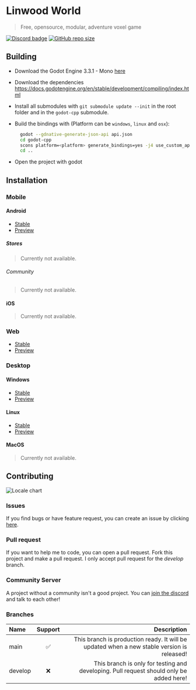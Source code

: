 
# Linwood World

> Free, opensource, modular, adventure voxel game

[![Discord badge](https://img.shields.io/discord/735424757142519848?style=for-the-badge)](https://discord.linwood.tk)
[![GitHub repo size](https://img.shields.io/github/repo-size/LinwoodCloud/world?style=for-the-badge)](https://github.com/LinwoodCloud/world/archive/main.zip)

## Building

- Download the Godot Engine 3.3.1 - Mono [here](https://godotengine.org/download)
- Download the dependencies <https://docs.godotengine.org/en/stable/development/compiling/index.html>
- Install all submodules with `git submodule update --init` in the root folder and in the `godot-cpp` submodule.
- Build the bindings with (Platform can be `windows`, `linux` and `osx`):

  ```bash
    godot --gdnative-generate-json-api api.json
    cd godot-cpp
    scons platform=<platform> generate_bindings=yes -j4 use_custom_api_file=yes custom_api_file=../api.json
    cd ..
  ```

- Open the project with godot

## Installation

### Mobile

#### Android

- [Stable](https://github.com/LinwoodCloud/world/releases/download/release/app-release.apk)
- [Preview](https://github.com/LinwoodCloud/world/releases/download/preview/app-release.apk)

##### Stores

> Currently not available.

###### Community

> Currently not available.

#### iOS

> Currently not available.

### Web

- [Stable](https://world.linwood.tk)
- [Preview](https://preview.world.linwood.tk)

### Desktop

#### Windows

- [Stable](https://github.com/LinwoodCloud/world/releases/download/release/windows.zip)
- [Preview](https://github.com/LinwoodCloud/world/releases/download/preview/windows.zip)

#### Linux

- [Stable](https://github.com/LinwoodCloud/world/releases/download/release/linux.zip)
- [Preview](https://github.com/LinwoodCloud/world/releases/download/preview/linux.zip)

#### MacOS

> Currently not available.

## Contributing

![Locale chart](https://badges.awesome-crowdin.com/translation-200008942-8.png)

### Issues

If you find bugs or have feature request, you can create an issue by clicking [here](https://github.com/LinwoodCloud/world/issues/new/choose).

### Pull request

If you want to help me to code, you can open a pull request. Fork this project and make a pull request. I only accept pull request for the *develop* branch.

### Community Server

A project without a community isn't a good project. You can [join the discord](https://discord.linwood.tk) and talk to each other!

### Branches

| Name    | Support |                                                                                Description |
| :------ | :-----: | -----------------------------------------------------------------------------------------: |
| main    |    ✅    | This branch is production ready. It will be updated when a new stable version is released! |
| develop |    ❌    |    This branch is only for testing and developing. Pull request should only be added here! |
